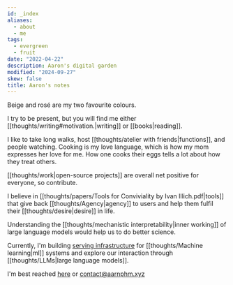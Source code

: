 ```yaml
---
id: _index
aliases:
  - about
  - me
tags:
  - evergreen
  - fruit
date: "2022-04-22"
description: Aaron's digital garden
modified: "2024-09-27"
skew: false
title: Aaron's notes
---
```


Beige and <span class="rose">rosé</span> are my two favourite colours.

I try to be present, but you will find me either [[thoughts/writing#motivation.|writing]] or [[books|reading]].

I like to take long walks, host [[thoughts/atelier with friends|functions]], and people watching. Cooking is my love language, which is how my mom expresses her love for me.
How one cooks their eggs tells a lot about how they treat others.

[[thoughts/work|open-source projects]] are overall net positive for everyone, so contribute.

I believe in [[thoughts/papers/Tools for Conviviality by Ivan Illich.pdf|tools]] that give back [[thoughts/Agency|agency]] to users and help them fulfil their [[thoughts/desire|desire]] in life.

Understanding the [[thoughts/mechanistic interpretability|inner working]] of large language models would help us to do better science.

Currently, I'm building [serving infrastructure](https://bentoml.com) for [[thoughts/Machine learning|ml]] systems and explore our interaction
through [[thoughts/LLMs|large language models]].

I'm best reached [here](https://twitter.com/aarnphm_) or contact@aarnphm.xyz
